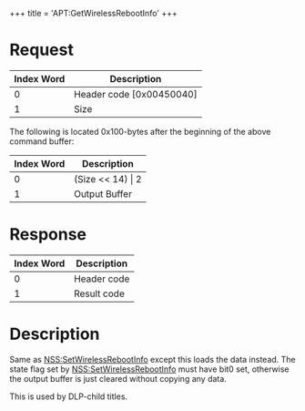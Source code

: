 +++
title = 'APT:GetWirelessRebootInfo'
+++

# Request

| Index Word | Description                |
|------------|----------------------------|
| 0          | Header code \[0x00450040\] |
| 1          | Size                       |

The following is located 0x100-bytes after the beginning of the above
command buffer:

| Index Word | Description         |
|------------|---------------------|
| 0          | (Size \<\< 14) \| 2 |
| 1          | Output Buffer       |

# Response

| Index Word | Description |
|------------|-------------|
| 0          | Header code |
| 1          | Result code |

# Description

Same as
[NSS:SetWirelessRebootInfo](NSS:SetWirelessRebootInfo "wikilink") except
this loads the data instead. The state flag set by
[NSS:SetWirelessRebootInfo](NSS:SetWirelessRebootInfo "wikilink") must
have bit0 set, otherwise the output buffer is just cleared without
copying any data.

This is used by DLP-child titles.
